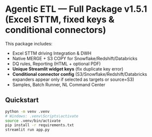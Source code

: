 # Agentic ETL — Full Package v1.5.1 (Excel STTM, fixed keys & conditional connectors)

This package includes:
- Excel STTM driving Integration & DWH
- Native MERGE + S3 COPY for Snowflake/Redshift/Databricks
- DQ rules, Reporting (HTML + optional PDF)
- **Unique Streamlit widget keys** (fix duplicate key error)
- **Conditional connector config** (S3/Snowflake/Redshift/Databricks expanders appear only if selected as targets or source=S3)
- Samples, Batch Runner, NL Command Center

## Quickstart
```bash
python -m venv .venv
# Windows: .venv\Scripts\activate
source .venv/bin/activate
pip install -r requirements.txt
streamlit run app.py
```
